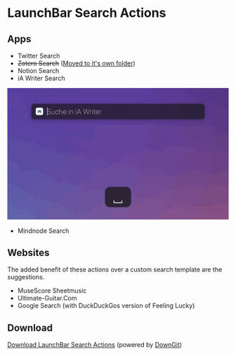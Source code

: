 # LaunchBar Search Actions


## Apps

- Twitter Search
- ~~Zotero Search~~ ([Moved to it's own folder](https://github.com/Ptujec/LaunchBar/tree/master/Zotero-Actions#readme))
- Notion Search
- iA Writer Search 

<img src="ias.gif" width="780"/> 

- Mindnode Search

## Websites

The added benefit of these actions over a custom search template are the suggestions.

- MuseScore Sheetmusic
- Ultimate-Guitar.Com
- Google Search (with DuckDuckGos version of Feeling Lucky)

## Download

[Download LaunchBar Search Actions](https://minhaskamal.github.io/DownGit/#/home?url=https://github.com/Ptujec/LaunchBar/tree/master/Search-Actions) (powered by [DownGit](https://github.com/MinhasKamal/DownGit))
